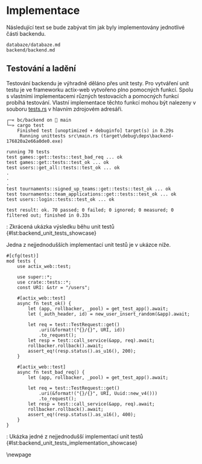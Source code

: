 
# Implementace

Následující text se bude zabývat tím jak byly implementovány jednotlivé části backendu.

``` {.include}
databaze/databaze.md
backend/backend.md
```

## Testování a ladění

Testování backendu je výhradně děláno přes unit testy.
Pro vytváření unit testu je ve frameworku actix-web vytvořeno plno pomocných funkcí.
Spolu s vlastními implementacemi různých testovacích a pomocných funkcí probíhá testování.
Vlastní implementace těchto funkcí mohou být nalezeny v souboru [tests.rs](https://raw.githubusercontent.com/HANDZCZ/bc/main/backend/src/tests.rs) v hlavním zdrojovém adresáři.

```{.text .linenos}
┌─« bc/backend on  main
└─» cargo test
    Finished test [unoptimized + debuginfo] target(s) in 0.29s
     Running unittests src\main.rs (target\debug\deps\backend-176820a2e66a0de0.exe)

running 70 tests
test games::get::tests::test_bad_req ... ok
test games::get::tests::test_ok ... ok
test users::get_all::tests::test_ok ... ok
.
.
.
test tournaments::signed_up_teams::get::tests::test_ok ... ok
test tournaments::team_applications::get::tests::test_ok ... ok
test users::login::tests::test_ok ... ok

test result: ok. 70 passed; 0 failed; 0 ignored; 0 measured; 0 filtered out; finished in 0.33s
```

: Zkrácená ukázka výsledku běhu unit testů {#lst:backend_unit_tests_showcase}

Jedna z nejjednodušších implementací unit testů je v ukázce níže.

```{.rust .linenos}
#[cfg(test)]
mod tests {
    use actix_web::test;

    use super::*;
    use crate::tests::*;
    const URI: &str = "/users";

    #[actix_web::test]
    async fn test_ok() {
        let (app, rollbacker, _pool) = get_test_app().await;
        let (_auth_header, id) = new_user_insert_random(&app).await;

        let req = test::TestRequest::get()
            .uri(&format!("{}/{}", URI, id))
            .to_request();
        let resp = test::call_service(&app, req).await;
        rollbacker.rollback().await;
        assert_eq!(resp.status().as_u16(), 200);
    }

    #[actix_web::test]
    async fn test_bad_req() {
        let (app, rollbacker, _pool) = get_test_app().await;

        let req = test::TestRequest::get()
            .uri(&format!("{}/{}", URI, Uuid::new_v4()))
            .to_request();
        let resp = test::call_service(&app, req).await;
        rollbacker.rollback().await;
        assert_eq!(resp.status().as_u16(), 400);
    }
}
```

: Ukázka jedné z nejjednodušší implementací unit testů {#lst:backend_unit_tests_implementation_showcase}

\newpage

